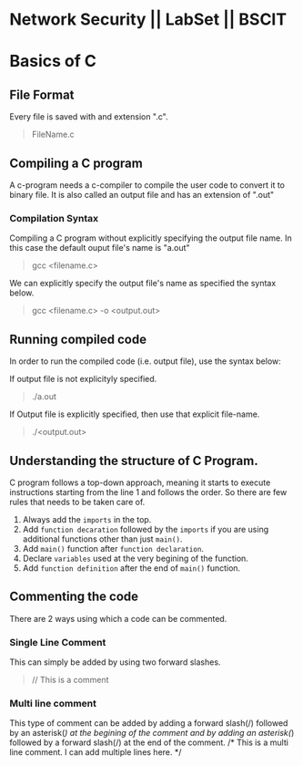 # Network Security || LabSet || BSCIT

# Basics of C

## File Format
Every file is saved with and extension ".c".
> FileName.c

## Compiling a C program
A c-program needs a c-compiler to compile the user code to convert it to binary file. It is also called an output file and has an extension of ".out"

### Compilation Syntax
Compiling a C program without explicitly specifying the output file name.
In this case the default ouput file's name is "a.out"
> gcc <filename.c>

We can explicitly specify the output file's name as specified the syntax below.
> gcc <filename.c> -o <output.out>


## Running compiled code
In order to run the compiled code (i.e. output file), use the syntax below:

If output file is not explicityly specified.
> ./a.out

If Output file is explicitly specified, then use that explicit file-name.
> ./<output.out>

## Understanding the structure of C Program.
C program follows a top-down approach, meaning it starts to execute instructions starting from the line 1 and follows the order.
So there are few rules that needs to be taken care of.

1. Always add the `imports` in the top.
2. Add `function decaration` followed by the `imports` if you are using additional functions other than just `main()`.
3. Add `main()` function after `function declaration`.
4. Declare `variables` used at the very begining of the function.
5. Add `function definition` after the end of `main()` function.

## Commenting the code
There are 2 ways using which a code can be commented.
### Single Line Comment
This can simply be added by using two forward slashes.
> // This is a comment

### Multi line comment
This type of comment can be added by adding a forward slash(/) followed by an asterisk(*) at the begining of the comment and by adding an asterisk(*) followed by a forward slash(/) at the end of the comment.
	/*
	This is a multi line comment.
	I can add multiple lines here.
	*/
